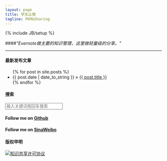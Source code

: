```yaml
---
layout: page
title: 学无止境
tagline: PKM&Sharing
---
```

{% include JB/setup %}

####*"Evernote做主要的知识管理，这里做轻量级的分享。"*	

---
<div class="row">
  <div class="span8">
  <h4>最新发布文章</h4> 	
<ul class="posts">
{% for post in site.posts %}
<li><span>{{ post.date | date_to_string }}</span> &raquo; <a href="{{ BASE_PATH }}{{ post.url }}">{{ post.title }}</a></li>
{% endfor %}
</ul>
  </div>

  <div class="span4">

  <form action="/search/">
  <h4>搜索</h4>
  <p><input type="search" name="q" placeholder="输入关键词按回车搜索" /></p>
  </form>
  <h4>Follow me on <a href="https://github.com/wayneyuan">Github</a></h4>
  <h4>Follow me on <a href="http://weibo.com/wayneyuan">SinaWeibo</a></h4>
  <h4>版权申明</h4>
  <p><a rel="license" href="http://creativecommons.org/licenses/by-nc-nd/2.5/cn/" target="_blank" class="hide-target-icon" title="本站(博客)作品全部采用知识共享署名-非商业性使用-禁止演绎 2.5 中国大陆许可协议进行许可。转载请通知作者并注明出处。"><img alt="知识共享许可协议" src="http://i.creativecommons.org/l/by-nc-nd/2.5/cn/88x31.png" /></a></p>
  </div>

</div>
